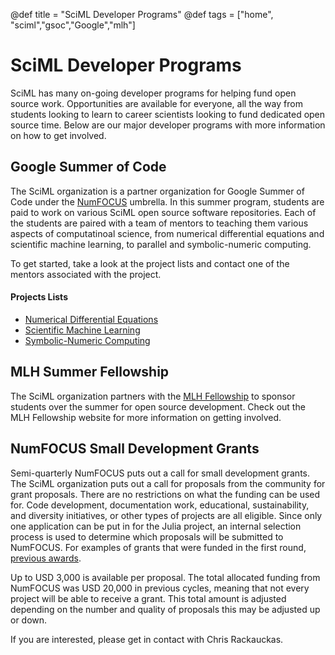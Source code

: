 @def title = "SciML Developer Programs"
@def tags = ["home", "sciml","gsoc","Google","mlh"]

# SciML Developer Programs

SciML has many on-going developer programs for helping fund open source work.
Opportunities are available for everyone, all the way from students looking to
learn to career scientists looking to fund dedicated open source time. Below
are our major developer programs with more information on how to get involved.

## Google Summer of Code

The SciML organization is a partner organization for Google Summer of Code
under the [NumFOCUS](https://numfocus.org/) umbrella. In this summer program,
students are paid to work on various SciML open source software repositories.
Each of the students are paired with a team of mentors to teaching them various
aspects of computatinoal science, from numerical differential equations and
scientific machine learning, to parallel and symbolic-numeric computing.

To get started, take a look at the project lists and contact one of the mentors
associated with the project.

#### Projects Lists

- [Numerical Differential Equations](/gsoc/gsoc_diffeq)
- [Scientific Machine Learning](/gsoc/gsoc_sciml)
- [Symbolic-Numeric Computing](/gsoc/gsoc_symbolic)

## MLH Summer Fellowship

The SciML organization partners with the [MLH Fellowship](https://fellowship.mlh.io/)
to sponsor students over the summer for open source development. Check out the
MLH Fellowship website for more information on getting involved.

## NumFOCUS Small Development Grants

Semi-quarterly NumFOCUS puts out a call for small development grants.
The SciML organization puts out a call for proposals from the community
for grant proposals. There are no restrictions on what the funding can be used
for. Code development, documentation work, educational, sustainability, and
diversity initiatives, or other types of projects are all eligible.
Since only one application can be put in for the Julia project, an internal
selection process is used to determine which proposals will be submitted to
NumFOCUS. For examples of grants that were funded in the first round,
[previous awards](https://www.numfocus.org/blog/numfocus-awards-development-grants-to-open-source-projects-spring-2018).

Up to USD 3,000 is available per proposal. The total allocated funding from
NumFOCUS was USD 20,000 in previous cycles, meaning that not every project will
be able to receive a grant. This total amount is adjusted depending on the
number and quality of proposals this may be adjusted up or down.

If you are interested, please get in contact with Chris Rackauckas.
